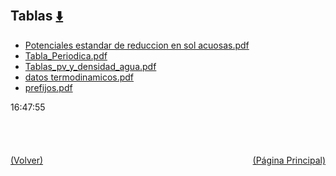 
<html>
<body>
<h2>Tablas <a href="https://downgit.github.io/#/home?url=https://github.com/Apuntes-FIUBA/Apuntes-Electronica/tree/main/83 - Química/8301 - Quimica/Tablas" style="font-size:20px">  ⬇️ </a></h2>
<ul>
    <li><a href="Potenciales estandar de reduccion en sol acuosas.pdf">Potenciales estandar de reduccion en sol acuosas.pdf</a></li>
    <li><a href="Tabla_Periodica.pdf">Tabla_Periodica.pdf</a></li>
    <li><a href="Tablas_pv_y_densidad_agua.pdf">Tablas_pv_y_densidad_agua.pdf</a></li>
    <li><a href="datos termodinamicos.pdf">datos termodinamicos.pdf</a></li>
    <li><a href="prefijos.pdf">prefijos.pdf</a></li>
</ul>
</body>
</html>






































16:47:55<br><br><br><br><br><a href="../" style="float: left">(Volver)</a> <a href="https://apuntes-fiuba.github.io/Apuntes-Electronica" style="float: right">(Página Principal)</a>
